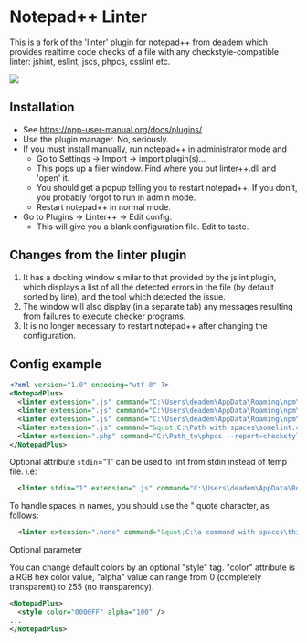 # Notepad++ Linter

This is a fork of the 'linter' plugin for notepad++ from deadem which provides realtime code checks of a file with any checkstyle-compatible linter: jshint, eslint, jscs, phpcs, csslint etc.

![](/img/1.jpg?raw=true)

## Installation

- See <https://npp-user-manual.org/docs/plugins/>
- Use the plugin manager. No, seriously.
- If you must install manually, run notepad++ in administrator mode and
  - Go to Settings -> Import -> import plugin(s)...
  - This pops up a filer window. Find where you put linter++.dll and 'open' it.
  - You should get a popup telling you to restart notepad++. If you don't, you probably forgot to run in admin mode.
  - Restart notepad++ in normal mode.
- Go to Plugins -> Linter++ -> Edit config.
  - This will give you a blank configuration file. Edit to taste.

## Changes from the linter plugin

1. It has a docking window similar to that provided by the jslint plugin, which displays a list of all the detected errors in the file (by default sorted by line), and the tool which detected the issue.
1. The window will also display (in a separate tab) any messages resulting from failures to execute checker programs.
1. It is no longer necessary to restart notepad++ after changing the configuration.

## Config example

```xml
<?xml version="1.0" encoding="utf-8" ?>
<NotepadPlus>
  <linter extension=".js" command="C:\Users\deadem\AppData\Roaming\npm\jscs.cmd --reporter=checkstyle"/>
  <linter extension=".js" command="C:\Users\deadem\AppData\Roaming\npm\jshint.cmd --reporter=checkstyle"/>
  <linter extension=".js" command="C:\Users\deadem\AppData\Roaming\npm\eslint.cmd --format checkstyle"/>
  <linter extension=".js" command="&quot;C:\Path with spaces\somelint.cmd&quot; --format checkstyle"/>
  <linter extension=".php" command="C:\Path_to\phpcs --report=checkstyle"/>
</NotepadPlus>
```

Optional attribute `stdin`="1" can be used to lint from stdin instead of temp file. i.e:
```xml
  <linter stdin="1" extension=".js" command="C:\Users\deadem\AppData\Roaming\npm\eslint.cmd --stdin --format checkstyle"/>
```

To handle spaces in names, you should use the &quot; quote character, as follows:

```xml
  <linter extension=".none" command="&quot;C:\a command with spaces\thing&quot; --stuff" />
```

Optional parameter

You can change default colors by an optional "style" tag. "color" attribute is a RGB hex color value, "alpha" value can range from 0 (completely transparent) to 255 (no transparency).

```xml
<NotepadPlus>
  <style color="0000FF" alpha="100" />
...
</NotepadPlus>
```

